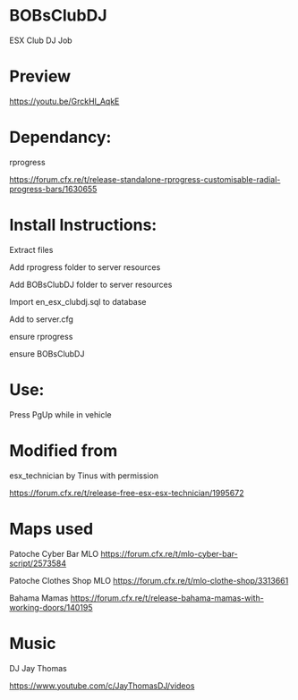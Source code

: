 # BOBsClubDJ

ESX Club DJ Job
 
# Preview

https://youtu.be/GrckHI_AqkE

# Dependancy:
rprogress

https://forum.cfx.re/t/release-standalone-rprogress-customisable-radial-progress-bars/1630655

# Install Instructions:
Extract files

Add rprogress folder to server resources

Add BOBsClubDJ folder to server resources

Import en_esx_clubdj.sql to database

Add to server.cfg

ensure rprogress

ensure BOBsClubDJ

# Use:
Press PgUp while in vehicle

# Modified from

esx_technician by Tinus with permission

https://forum.cfx.re/t/release-free-esx-esx-technician/1995672

# Maps used

Patoche Cyber Bar MLO
https://forum.cfx.re/t/mlo-cyber-bar-script/2573584

Patoche Clothes Shop MLO
https://forum.cfx.re/t/mlo-clothe-shop/3313661

Bahama Mamas
https://forum.cfx.re/t/release-bahama-mamas-with-working-doors/140195

# Music

DJ Jay Thomas

https://www.youtube.com/c/JayThomasDJ/videos
